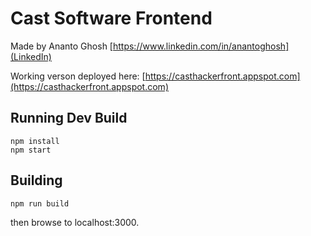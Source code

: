 # Cast Software Frontend 

Made by Ananto Ghosh [https://www.linkedin.com/in/anantoghosh](LinkedIn)

Working verson deployed here:
[https://casthackerfront.appspot.com](https://casthackerfront.appspot.com)
  
## Running Dev Build
```
npm install
npm start
```
  
## Building
```
npm run build
```

then browse to localhost:3000.
